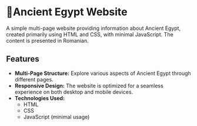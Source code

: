 # 🌵Ancient Egypt Website

A simple multi-page website providing information about Ancient Egypt, created primarily using HTML and CSS, with minimal JavaScript. The content is presented in Romanian.

## Features

- **Multi-Page Structure:** Explore various aspects of Ancient Egypt through different pages.
- **Responsive Design:** The website is optimized for a seamless experience on both desktop and mobile devices.
- **Technologies Used:**
  - HTML
  - CSS
  - JavaScript (minimal usage)
